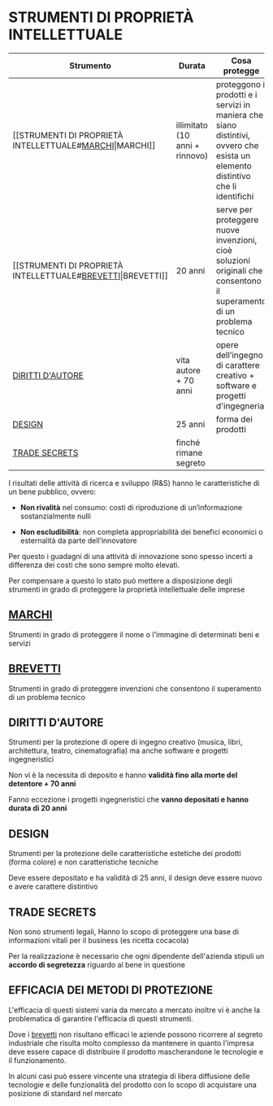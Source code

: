 # STRUMENTI DI PROPRIETÀ INTELLETTUALE

| Strumento        | Durata | Cosa protegge | Deposito necessario? |
| ---------------- | ------ | ------------- | -------------------- |
| [[STRUMENTI DI PROPRIETÀ INTELLETTUALE#[MARCHI](MARCHI.md)\|MARCHI]]           | illimitato (10 anni + rinnovo)       |    proteggono i prodotti e i servizi in maniera che siano distintivi, ovvero che esista un elemento distintivo che li identifichi          | SI                     |
| [[STRUMENTI DI PROPRIETÀ INTELLETTUALE#[BREVETTI](BREVETTI.md)\|BREVETTI]]        | 20 anni       | serve per proteggere nuove invenzioni, cioè soluzioni originali che consentono il superamento di un problema tecnico            |   SI                   |
| [DIRITTI D'AUTORE](STRUMENTI%20DI%20PROPRIETÀ%20INTELLETTUALE#DIRITTI%20D'AUTORE) | vita autore + 70 anni       |  opere dell’ingegno di carattere creativo + software e progetti d'ingegneria             |   NO*                   |
| [DESIGN](STRUMENTI%20DI%20PROPRIETÀ%20INTELLETTUALE#DESIGN)           | 25 anni       |  forma dei prodotti             |          SI            |
| [TRADE SECRETS](STRUMENTI%20DI%20PROPRIETÀ%20INTELLETTUALE#TRADE%20SECRETS)     | finché rimane segreto       |               |      NO                |

I risultati delle attività di ricerca e sviluppo (R&S) hanno le caratteristiche di un bene pubblico, ovvero:

- **Non rivalità** nel consumo: costi di riproduzione di un’informazione sostanzialmente nulli

- **Non escludibilità**: non completa appropriabilità dei benefici economici o esternalità da parte dell’innovatore

Per questo i guadagni di una attività di innovazione sono spesso incerti a differenza dei costi che sono sempre molto elevati.

Per compensare a questo lo stato può mettere a disposizione degli strumenti in grado di proteggere la proprietà intellettuale delle imprese

## [MARCHI](MARCHI.md)

Strumenti in grado di proteggere il nome o l'immagine di determinati beni e servizi
## [BREVETTI](BREVETTI.md)

Strumenti in grado di proteggere invenzioni che consentono il superamento di un problema tecnico 
## DIRITTI D'AUTORE

Strumenti per la protezione di opere di ingegno creativo (musica, libri, architettura, teatro, cinematografia) ma anche software e progetti ingegneristici

Non vi è la necessita di deposito e hanno **validità fino alla morte del detentore + 70 anni**

Fanno eccezione i progetti ingegneristici che **vanno depositati e hanno durata di 20 anni**

## DESIGN

Strumenti per la protezione delle caratteristiche estetiche dei prodotti (forma colore) e non caratteristiche tecniche 

Deve essere depositato e ha validità di 25 anni, il design deve essere nuovo e avere carattere distintivo

## TRADE SECRETS

Non sono strumenti legali, Hanno lo scopo di proteggere una base di informazioni vitali per il business (es ricetta cocacola)

Per la realizzazione è necessario che ogni dipendente dell'azienda stipuli un **accordo di segretezza** riguardo al bene in questione

## EFFICACIA DEI METODI DI PROTEZIONE

L'efficacia di questi sistemi varia da mercato a mercato inoltre vi è anche la problematica di garantire l'efficacia di questi strumenti.

Dove i [brevetti](BREVETTI.md) non risultano efficaci le aziende possono ricorrere al segreto industriale che risulta molto complesso da mantenere in quanto l'impresa deve essere capace di distribuire il prodotto mascherandone le tecnologie e il funzionamento.

In alcuni casi può essere vincente una strategia di libera diffusione delle tecnologie e delle funzionalità del prodotto con lo scopo di acquistare una posizione di standard nel mercato
